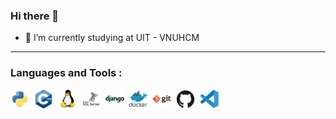 ### Hi there 👋
- 🌱 I’m currently studying at UIT - VNUHCM

---

### Languages and Tools :

<div>
  <img src="https://github.com/devicons/devicon/blob/master/icons/python/python-original.svg" title="Python" alt="python" width="30" height="30"/>&nbsp;
  <img src="https://github.com/devicons/devicon/blob/master/icons/cplusplus/cplusplus-original.svg" title="C++" alt="C++" width="30" height="30"/>&nbsp;
  <img src="https://github.com/devicons/devicon/blob/master/icons/linux/linux-original.svg" title="Linux" alt="Linux" width="30" height="30"/>&nbsp;
  <img src="https://github.com/devicons/devicon/blob/master/icons/microsoftsqlserver/microsoftsqlserver-plain-wordmark.svg" title="MS SQL" alt="MS SQL" width="30" height="30"/>&nbsp;
  <img src="https://github.com/devicons/devicon/blob/master/icons/django/django-plain-wordmark.svg" title="django" alt="django" width="30" height="30"/>&nbsp;
  <img src="https://github.com/devicons/devicon/blob/master/icons/docker/docker-original-wordmark.svg" title="Docker" alt="Docker" width="30" height="30"/>&nbsp;
  <img src="https://github.com/devicons/devicon/blob/master/icons/git/git-original-wordmark.svg" title="Git" alt="Git" width="30" height="30"/>&nbsp;
  <img src="https://github.com/devicons/devicon/blob/master/icons/github/github-original.svg" title="Github" alt="Github" width="30" height="30"/>&nbsp;
  <img src="https://github.com/devicons/devicon/blob/master/icons/vscode/vscode-original.svg" title="vscode" alt="vscode" width="30" height="30"/>&nbsp;


</div>

<!--
**hungcao0402/hungcao0402** is a ✨ _special_ ✨ repository because its `README.md` (this file) appears on your GitHub profile.

Here are some ideas to get you started:

- 🔭 I’m currently working on ...
- 👯 I’m looking to collaborate on ...
- 🤔 I’m looking for help with ...
- 💬 Ask me about ...
- 📫 How to reach me: ...
- 😄 Pronouns: ...
- ⚡ Fun fact: ...
-->
